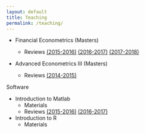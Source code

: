 ```yaml
---
layout: default
title: Teaching
permalink: /teaching/
---
```


* Financial Econometrics (Masters)
  - Reviews
    [(2015-2016)](https://www.dropbox.com/s/smptr6avoiagkx5/FE_15-16.pdf?dl=0)
    [(2016-2017)](https://www.dropbox.com/s/dktj7h4ck3u2j6o/FE_16-17.pdf?dl=0)
    [(2017-2018)](https://www.dropbox.com/s/coxuxd2p63bs0np/FE_17-18.pdf?dl=0)

* Advanced Econometrics III (Masters)
  - Reviews
    [(2014-2015)](https://www.dropbox.com/s/ykamw7flu8234ou/AdvMetrics_14-15.pdf?dl=0)

Software
* Introduction to Matlab
  - Materials
  - Reviews
    [(2015-2016)](https://www.dropbox.com/s/ony5tx2wrumedce/Matlab_15-16.pdf?dl=0)
    [(2016-2017)](https://www.dropbox.com/s/jk7m80ndtwcutso/Matlab_17-18.pdf?dl=0)
* Introduction to R
  - Materials
